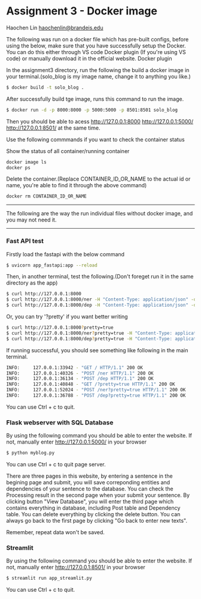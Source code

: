 # Assignment 3 - Docker image

Haochen Lin
haochenlin@brandeis.edu

The following was run on a docker file which has pre-built configs, before using the below, make sure that you have successfully setup the Docker. You can do this either through VS code Docker plugin (If you're using VS code) or manually download it in the official website. Docker plugin   

In the assignment3 directory, run the following the build a docker image in your terminal.(solo_blog is my image name, change it to anything you like.)

```bash
$ docker build -t solo_blog .
```

After successfully build tge image, runs this command to run the image.
```bash
$ docker run -d -p 8000:8000 -p 5000:5000 -p 8501:8501 solo_blog

```

Then you should be able to acess http://127.0.0.1:8000 http://127.0.0.1:5000/ http://127.0.0.1:8501/ at the same time.


Use the following commmands if you want to check the container status

Show the status of all container/running container
```bash
docker image ls
docker ps
```

Delete the container.(Replace CONTAINER_ID_OR_NAME to the actual id or name, you're able to find it through the above command)
```bash
docker rm CONTAINER_ID_OR_NAME
```

----------


The following are the way the run individual files without docker image, and you may not need it.

------------------------------

### Fast API test

Firstly load the fastapi with the below command
```bash
$ uvicorn app_fastapi:app --reload
```
Then, in another terminal, test the following.(Don't foreget run it in the same directory as the app)

```bash
$ curl http://127.0.0.1:8000
$ curl http://127.0.0.1:8000/ner -H "Content-Type: application/json" -d@input.json
$ curl http://127.0.0.1:8000/dep -H "Content-Type: application/json" -d@input.json
```
Or, you can try '?pretty' if you want better writing
```bash
$ curl http://127.0.0.1:8000?pretty=true
$ curl http://127.0.0.1:8000/ner?pretty=true -H "Content-Type: application/json" -d@input.json
$ curl http://127.0.0.1:8000/dep?pretty=true -H "Content-Type: application/json" -d@input.json
```
If running successful, you should see something like following in the main terminal.

```bash
INFO:     127.0.0.1:33942 - "GET / HTTP/1.1" 200 OK
INFO:     127.0.0.1:40326 - "POST /ner HTTP/1.1" 200 OK
INFO:     127.0.0.1:36134 - "POST /dep HTTP/1.1" 200 OK
INFO:     127.0.0.1:40848 - "GET /?pretty=true HTTP/1.1" 200 OK
INFO:     127.0.0.1:52024 - "POST /ner?pretty=true HTTP/1.1" 200 OK
INFO:     127.0.0.1:36788 - "POST /dep?pretty=true HTTP/1.1" 200 OK

```

You can use Ctrl + c to quit. 

### Flask webserver with SQL Database


By using the following command you should be able to enter the website.
If not, manually enter http://127.0.0.1:5000/ in your browser
```bash
$ python myblog.py
```

You can use Ctrl + c to quit page server. 

There are three pages in this website, by entering a sentence in the begining page and submit, you will save correponding entities and dependencies of your sentence to the database. You can check the Processing result in the second page when your submit your sentence. By clicking button "View Database", you will enter the third page which contains everything in database, including Post table and Dependency table. You can delete everything by clicking the delete button. You can always go back to the first page by clicking "Go back to enter new texts".

Remember, repeat data won't be saved.


### Streamlit
By using the following command you should be able to enter the website. 
If not, manually enter http://127.0.0.1:8501/ in your browser

```bash
$ streamlit run app_streamlit.py
```
You can use Ctrl + c to quit. 